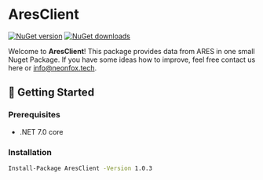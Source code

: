 # AresClient

[![NuGet version](https://img.shields.io/nuget/v/AresClient.svg)](https://www.nuget.org/packages/AresClient)
[![NuGet downloads](https://img.shields.io/nuget/dt/AresClient.svg)](https://www.nuget.org/packages/AresClient/)


Welcome to **AresClient**! This package provides data from ARES in one small Nuget Package. If you have some ideas how to improve, feel free contact us here or info@neonfox.tech.

## 🚀 Getting Started

### Prerequisites

- .NET 7.0 core

### Installation

```bash
Install-Package AresClient -Version 1.0.3
